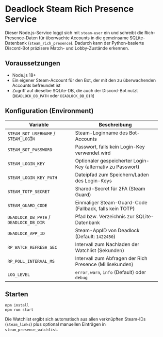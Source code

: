 # Deadlock Steam Rich Presence Service

Dieser Node.js-Service loggt sich mit `steam-user` ein und schreibt die Rich-Presence-Daten
für überwachte Accounts in die gemeinsame SQLite-Datenbank (`steam_rich_presence`).
Dadurch kann der Python-basierte Discord-Bot präzisere Match- und Lobby-Zustände erkennen.

## Voraussetzungen

- Node.js 18+
- Ein eigener Steam-Account für den Bot, der mit den zu überwachenden Accounts befreundet ist
- Zugriff auf dieselbe SQLite-DB, die auch der Discord-Bot nutzt (`DEADLOCK_DB_PATH` oder `DEADLOCK_DB_DIR`)

## Konfiguration (Environment)

| Variable | Beschreibung |
| --- | --- |
| `STEAM_BOT_USERNAME` / `STEAM_LOGIN` | Steam-Loginname des Bot-Accounts |
| `STEAM_BOT_PASSWORD` | Passwort, falls kein Login-Key verwendet wird |
| `STEAM_LOGIN_KEY` | Optionaler gespeicherter Login-Key (alternativ zu Passwort) |
| `STEAM_LOGIN_KEY_PATH` | Dateipfad zum Speichern/Laden des Login-Keys |
| `STEAM_TOTP_SECRET` | Shared-Secret für 2FA (Steam Guard) |
| `STEAM_GUARD_CODE` | Einmaliger Steam-Guard-Code (Fallback, falls kein TOTP) |
| `DEADLOCK_DB_PATH` / `DEADLOCK_DB_DIR` | Pfad bzw. Verzeichnis zur SQLite-Datenbank |
| `DEADLOCK_APP_ID` | Steam-AppID von Deadlock (Default: `1422450`) |
| `RP_WATCH_REFRESH_SEC` | Intervall zum Nachladen der Watchlist (Sekunden) |
| `RP_POLL_INTERVAL_MS` | Intervall zum Abfragen der Rich Presence (Millisekunden) |
| `LOG_LEVEL` | `error`, `warn`, `info` (Default) oder `debug` |

## Starten

```bash
npm install
npm run start
```

Die Watchlist ergibt sich automatisch aus allen verknüpften Steam-IDs (`steam_links`) plus
optional manuellen Einträgen in `steam_presence_watchlist`.
